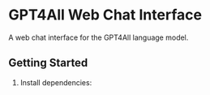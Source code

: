 # GPT4All Web Chat Interface

A web chat interface for the GPT4All language model.

## Getting Started

1. Install dependencies:
